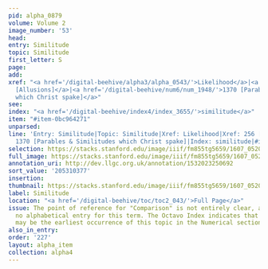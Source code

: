 ```yaml
---
pid: alpha_0879
volume: Volume 2
image_number: '53'
head:
entry: Similitude
topic: Similitude
first_letter: S
page:
add:
xref: "<a href='/digital-beehive/alpha3/alpha_0543/'>Likelihood</a>|<a href='/digital-beehive/num2/num_0281/'>256
  [Allusions]</a>|<a href='/digital-beehive/num6/num_1948/'>1370 [Parables & Similitudes
  which Christ spake]</a>"
see:
index: "<a href='/digital-beehive/index4/index_3655/'>similitude</a>"
item: "#item-0bc964271"
unparsed:
line: 'Entry: Similitude|Topic: Similitude|Xref: Likelihood|Xref: 256 [Allusions]|Xref:
  1370 [Parables & Similitudes which Christ spake]|Index: similitude|#item-0bc964271'
selection: https://stacks.stanford.edu/image/iiif/fm855tg5659/1607_0520/272,377,3125,441/full/0/default.jpg
full_image: https://stacks.stanford.edu/image/iiif/fm855tg5659/1607_0520/full/full/0/default.jpg
annotation_uri: http://dev.llgc.org.uk/annotation/1532023250692
sort_value: '205310377'
insertion:
thumbnail: https://stacks.stanford.edu/image/iiif/fm855tg5659/1607_0520/272,377,600,180/250,/0/default.jpg
label: Similitude
location: "<a href='/digital-beehive/toc/toc2_043/'>Full Page</a>"
issue: The point of reference for "Comparison" is not entirely clear, as there is
  no alphabetical entry for this term. The Octavo Index indicates that 534 [Comparison]
  may be the earliest occurrence of this topic in the Numerical section of the Alvearium.
also_in_entry:
order: '227'
layout: alpha_item
collection: alpha4
---
```

